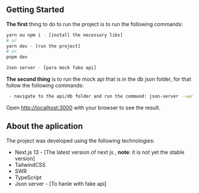 ## Getting Started

**The first** thing to do to run the project is to run the following commands:

```bash
yarn ou npm i - [install the necessary libs]
# or
yarn dev - [run the project]
# or
pnpm dev

Json server - [para mock fake api]
```

**The second thing** is to run the mock api that is in the db json folder, for that follow the following commands:

```bash
 - navigate to the api/db folder and run the command: json-server --watch db.json --port 3004
```

Open [http://localhost:3000](http://localhost:3000) with your browser to see the result.

## About the aplication

The project was developed using the following technologies:

- Next.js 13 - [The latest version of next js , **note**: it is not yet the stable version]
- TailwindCSS
- SWR
- TypeScript
- Json server - [To hanle with fake api]
